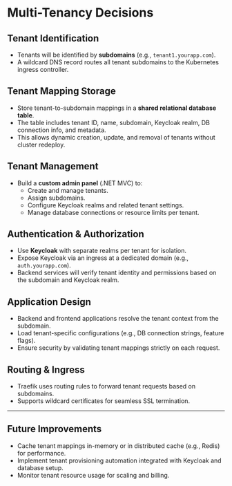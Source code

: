 # Multi-Tenancy Decisions

## Tenant Identification
- Tenants will be identified by **subdomains** (e.g., `tenant1.yourapp.com`).
- A wildcard DNS record routes all tenant subdomains to the Kubernetes ingress controller.

## Tenant Mapping Storage
- Store tenant-to-subdomain mappings in a **shared relational database table**.
- The table includes tenant ID, name, subdomain, Keycloak realm, DB connection info, and metadata.
- This allows dynamic creation, update, and removal of tenants without cluster redeploy.

## Tenant Management
- Build a **custom admin panel** (.NET MVC) to:
  - Create and manage tenants.
  - Assign subdomains.
  - Configure Keycloak realms and related tenant settings.
  - Manage database connections or resource limits per tenant.

## Authentication & Authorization
- Use **Keycloak** with separate realms per tenant for isolation.
- Expose Keycloak via an ingress at a dedicated domain (e.g., `auth.yourapp.com`).
- Backend services will verify tenant identity and permissions based on the subdomain and Keycloak realm.

## Application Design
- Backend and frontend applications resolve the tenant context from the subdomain.
- Load tenant-specific configurations (e.g., DB connection strings, feature flags).
- Ensure security by validating tenant mappings strictly on each request.

## Routing & Ingress
- Traefik uses routing rules to forward tenant requests based on subdomains.
- Supports wildcard certificates for seamless SSL termination.

---

## Future Improvements
- Cache tenant mappings in-memory or in distributed cache (e.g., Redis) for performance.
- Implement tenant provisioning automation integrated with Keycloak and database setup.
- Monitor tenant resource usage for scaling and billing.
